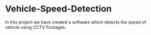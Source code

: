 # Vehicle-Speed-Detection
In this project we have created a software which detects the speed of vehicle using CCTV Footages.
